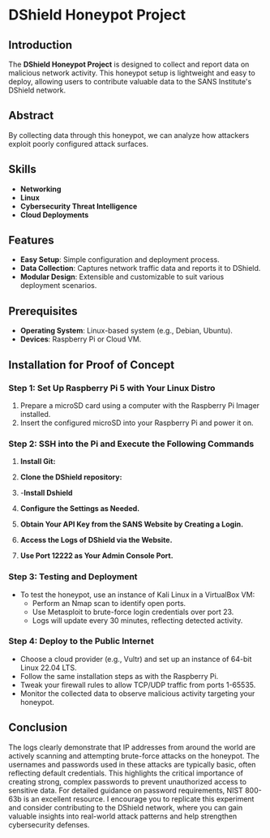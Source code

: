 # DShield Honeypot Project

## Introduction

The **DShield Honeypot Project** is designed to collect and report data on malicious network activity. This honeypot setup is lightweight and easy to deploy, allowing users to contribute valuable data to the SANS Institute's DShield network.

## Abstract 

By collecting data through this honeypot, we can analyze how attackers exploit poorly configured attack surfaces.

## Skills
- **Networking**
- **Linux**
- **Cybersecurity Threat Intelligence**
- **Cloud Deployments**

## Features

- **Easy Setup**: Simple configuration and deployment process.
- **Data Collection**: Captures network traffic data and reports it to DShield.
- **Modular Design**: Extensible and customizable to suit various deployment scenarios.

## Prerequisites

- **Operating System**: Linux-based system (e.g., Debian, Ubuntu).
- **Devices**: Raspberry Pi or Cloud VM.

## Installation for Proof of Concept

### Step 1: Set Up Raspberry Pi 5 with Your Linux Distro

1. Prepare a microSD card using a computer with the Raspberry Pi Imager installed.
2. Insert the configured microSD into your Raspberry Pi and power it on.

### Step 2: SSH into the Pi and Execute the Following Commands

1. **Install Git:**
  
   
2. **Clone the DShield repository:**

 


3. -**Install Dshield**

  
  

4. **Configure the Settings as Needed.**

5. **Obtain Your API Key from the SANS Website by Creating a Login.**

6. **Access the Logs of DShield via the Website.**

7. **Use Port 12222 as Your Admin Console Port.**

### Step 3: Testing and Deployment

- To test the honeypot, use an instance of Kali Linux in a VirtualBox VM:
  - Perform an Nmap scan to identify open ports.
  - Use Metasploit to brute-force login credentials over port 23.
  - Logs will update every 30 minutes, reflecting detected activity.

### Step 4: Deploy to the Public Internet

- Choose a cloud provider (e.g., Vultr) and set up an instance of 64-bit Linux 22.04 LTS.
- Follow the same installation steps as with the Raspberry Pi.
- Tweak your firewall rules to allow TCP/UDP traffic from ports 1-65535.
- Monitor the collected data to observe malicious activity targeting your honeypot.

## Conclusion

The logs clearly demonstrate that IP addresses from around the world are actively scanning and attempting brute-force attacks on the honeypot. The usernames and passwords used in these attacks are typically
basic, often reflecting default credentials. This highlights the critical importance of creating strong, complex passwords to prevent unauthorized access to sensitive data. For detailed guidance on password
requirements, NIST 800-63b is an excellent resource. I encourage you to replicate this experiment and consider contributing to the DShield network, where you can gain valuable insights into real-world attack
patterns and help strengthen cybersecurity defenses.




